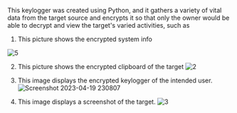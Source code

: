 This keylogger was created using Python, and it gathers a variety of vital data from the target source and encrypts it so that only the owner would be able to decrypt and view the target's varied activities, such as


1. This picture shows the encrypted system info

![5](https://user-images.githubusercontent.com/76782291/233158261-c9c5b70b-2763-416e-b22f-a9ca1e6168fc.png)

2. This picture shows the encrypted clipboard of the target
![2](https://user-images.githubusercontent.com/76782291/233156775-8706b41f-e0aa-4c60-ad90-d172b37e7996.png)

3. This image displays the encrypted keylogger of the intended user.
![Screenshot 2023-04-19 230807](https://user-images.githubusercontent.com/76782291/233156268-02f29bf6-e5b3-4ab9-af3e-cde52f5fcee8.png)

4. This image displays a screenshot of the target. 
![3](https://user-images.githubusercontent.com/76782291/233156846-1c66332e-5c3f-4231-9224-1cdb5bb4af3d.png)

